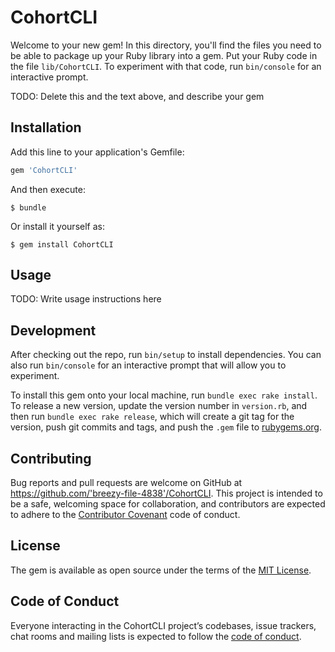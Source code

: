 # CohortCLI

Welcome to your new gem! In this directory, you'll find the files you need to be able to package up your Ruby library into a gem. Put your Ruby code in the file `lib/CohortCLI`. To experiment with that code, run `bin/console` for an interactive prompt.

TODO: Delete this and the text above, and describe your gem

## Installation

Add this line to your application's Gemfile:

```ruby
gem 'CohortCLI'
```

And then execute:

    $ bundle

Or install it yourself as:

    $ gem install CohortCLI

## Usage

TODO: Write usage instructions here

## Development

After checking out the repo, run `bin/setup` to install dependencies. You can also run `bin/console` for an interactive prompt that will allow you to experiment.

To install this gem onto your local machine, run `bundle exec rake install`. To release a new version, update the version number in `version.rb`, and then run `bundle exec rake release`, which will create a git tag for the version, push git commits and tags, and push the `.gem` file to [rubygems.org](https://rubygems.org).

## Contributing

Bug reports and pull requests are welcome on GitHub at https://github.com/'breezy-file-4838'/CohortCLI. This project is intended to be a safe, welcoming space for collaboration, and contributors are expected to adhere to the [Contributor Covenant](http://contributor-covenant.org) code of conduct.

## License

The gem is available as open source under the terms of the [MIT License](https://opensource.org/licenses/MIT).

## Code of Conduct

Everyone interacting in the CohortCLI project’s codebases, issue trackers, chat rooms and mailing lists is expected to follow the [code of conduct](https://github.com/'breezy-file-4838'/CohortCLI/blob/master/CODE_OF_CONDUCT.md).
